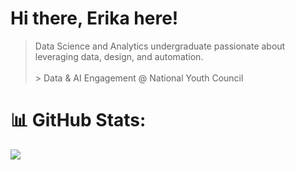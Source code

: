 # Hi there, Erika here!
> Data Science and Analytics undergraduate passionate about leveraging data, design, and automation.<br><br> > Data & AI Engagement @ National Youth Council <br>



# 📊 GitHub Stats:
![](https://nirzak-streak-stats.vercel.app/?user=ebichiaseed&theme=dark&hide_border=false)<br/>

